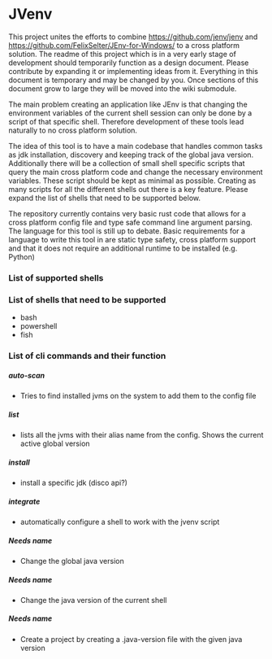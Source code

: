 # JVenv

This project unites the efforts to combine https://github.com/jenv/jenv and https://github.com/FelixSelter/JEnv-for-Windows/ to a cross platform solution. The readme of this project which is in a very early stage of development should temporarily function as a design document. Please contribute by expanding it or implementing ideas from it. Everything in this document is temporary and may be changed by you. Once sections of this document grow to large they will be moved into the wiki submodule.

The main problem creating an application like JEnv is that changing the environment variables of the current shell session can only be done by a script of that specific shell. Therefore development of these tools lead naturally to no cross platform solution.

The idea of this tool is to have a main codebase that handles common tasks as jdk installation, discovery and keeping track of the global java version. Additionally there will be a collection of small shell specific scripts that query the main cross platform code and change the necessary environment variables. These script should be kept as minimal as possible. Creating as many scripts for all the different shells out there is a key feature. Please expand the list of shells that need to be supported below.

The repository currently contains very basic rust code that allows for a cross platform config file and type safe command line argument parsing. The language for this tool is still up to debate. Basic requirements for a language to write this tool in are static type safety, cross platform support and that it does not require an additional runtime to be installed (e.g. Python)

### List of supported shells

### List of shells that need to be supported

- bash
- powershell
- fish

### List of cli commands and their function

##### auto-scan

- Tries to find installed jvms on the system to add them to the config file

##### list

- lists all the jvms with their alias name from the config. Shows the current active global version

##### install

- install a specific jdk (disco api?)

##### integrate

- automatically configure a shell to work with the jvenv script

##### Needs name

- Change the global java version

##### Needs name

- Change the java version of the current shell

##### Needs name

- Create a project by creating a .java-version file with the given java version

